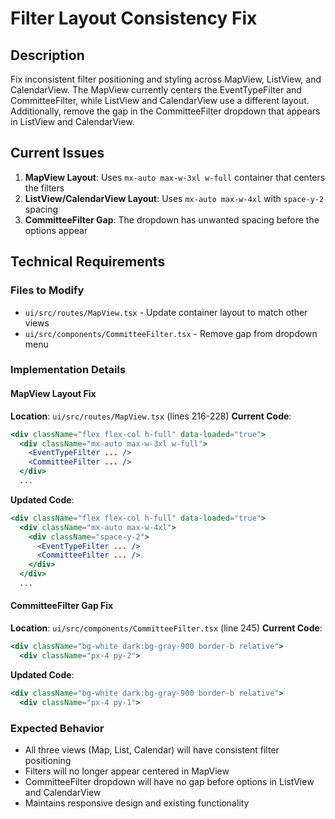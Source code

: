 # Filter Layout Consistency Fix

## Description
Fix inconsistent filter positioning and styling across MapView, ListView, and CalendarView. The MapView currently centers the EventTypeFilter and CommitteeFilter, while ListView and CalendarView use a different layout. Additionally, remove the gap in the CommitteeFilter dropdown that appears in ListView and CalendarView.

## Current Issues
1. **MapView Layout**: Uses `mx-auto max-w-3xl w-full` container that centers the filters
2. **ListView/CalendarView Layout**: Uses `mx-auto max-w-4xl` with `space-y-2` spacing
3. **CommitteeFilter Gap**: The dropdown has unwanted spacing before the options appear

## Technical Requirements

### Files to Modify
- `ui/src/routes/MapView.tsx` - Update container layout to match other views
- `ui/src/components/CommitteeFilter.tsx` - Remove gap from dropdown menu

### Implementation Details

#### MapView Layout Fix
**Location**: `ui/src/routes/MapView.tsx` (lines 216-228)
**Current Code**:
```jsx
<div className="flex flex-col h-full" data-loaded="true">
  <div className="mx-auto max-w-3xl w-full">
    <EventTypeFilter ... />
    <CommitteeFilter ... />
  </div>
  ...
```

**Updated Code**:
```jsx
<div className="flex flex-col h-full" data-loaded="true">
  <div className="mx-auto max-w-4xl">
    <div className="space-y-2">
      <EventTypeFilter ... />
      <CommitteeFilter ... />
    </div>
  </div>
  ...
```

#### CommitteeFilter Gap Fix
**Location**: `ui/src/components/CommitteeFilter.tsx` (line 245)
**Current Code**:
```jsx
<div className="bg-white dark:bg-gray-900 border-b relative">
  <div className="px-4 py-2">
```

**Updated Code**:
```jsx
<div className="bg-white dark:bg-gray-900 border-b relative">
  <div className="px-4 py-1">
```

### Expected Behavior
- All three views (Map, List, Calendar) will have consistent filter positioning
- Filters will no longer appear centered in MapView
- CommitteeFilter dropdown will have no gap before options in ListView and CalendarView
- Maintains responsive design and existing functionality
